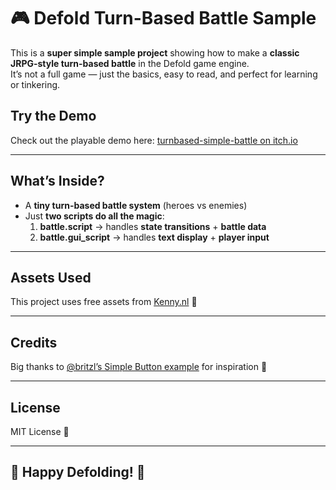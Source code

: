# 🎮 Defold Turn-Based Battle Sample

This is a **super simple sample project** showing how to make a **classic JRPG-style turn-based battle** in the Defold game engine.  
It’s not a full game — just the basics, easy to read, and perfect for learning or tinkering.  

## Try the Demo
Check out the playable demo here: [turnbased-simple-battle on itch.io](https://yeqwep.itch.io/turnbased-simple-battle)   

---

## What’s Inside?
- A **tiny turn-based battle system** (heroes vs enemies)  
- Just **two scripts do all the magic**:  
  1. **battle.script** → handles **state transitions** + **battle data**  
  2. **battle.gui_script** → handles **text display** + **player input**  

---

## Assets Used
This project uses free assets from [Kenny.nl](https://www.kenney.nl/) 🎨  

---

## Credits
Big thanks to [@britzl’s Simple Button example](https://github.com/britzl/publicexamples/tree/master/examples/simple_button) for inspiration 🙏  

---

## License
MIT License 🚀  

---

## 💫 Happy Defolding! 💫  
